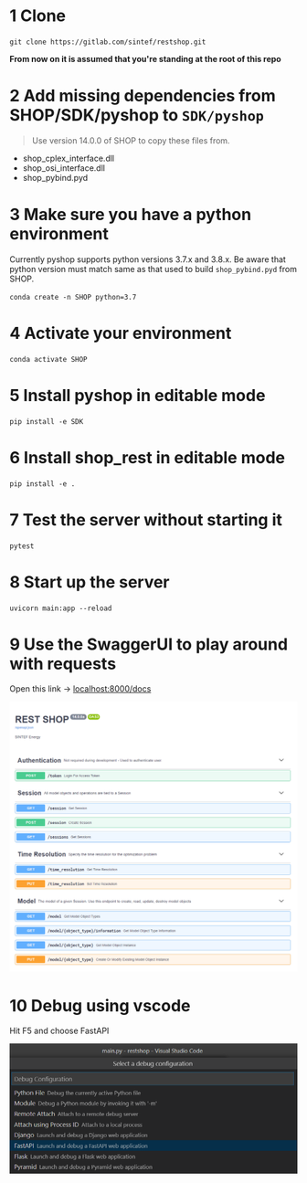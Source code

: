 
# 1 Clone

`git clone https://gitlab.com/sintef/restshop.git`

**From now on it is assumed that you're standing at the root of this repo**

# 2 Add missing dependencies from SHOP/SDK/pyshop to `SDK/pyshop`

> Use version 14.0.0 of SHOP to copy these files from.

- shop_cplex_interface.dll
- shop_osi_interface.dll
- shop_pybind.pyd

# 3 Make sure you have a python environment

Currently pyshop supports python versions 3.7.x and 3.8.x.
Be aware that python version must match same as that used to build `shop_pybind.pyd` from SHOP.

`conda create -n SHOP python=3.7`

# 4 Activate your environment

`conda activate SHOP`

# 5 Install pyshop in editable mode

`pip install -e SDK`

# 6 Install shop_rest in editable mode

`pip install -e .`

# 7 Test the server without starting it

`pytest`

# 8 Start up the server

`uvicorn main:app --reload`

# 9 Use the SwaggerUI to play around with requests

Open this link -> [localhost:8000/docs](localhost:8000/docs)

![swagger-ui](swagger-ui.png "swagger-ui")


# 10 Debug using vscode

Hit F5 and choose FastAPI

![vscode dropdown F5](debug_vscode_dropdown.png "vscode dropdown F5")
